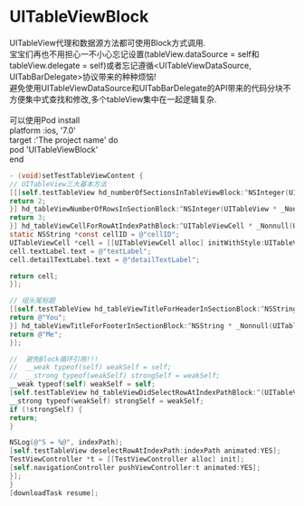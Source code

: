 # UITableViewBlock
UITableView代理和数据源方法都可使用Block方式调用.<br/>
宝宝们再也不用担心一不小心忘记设置(tableView.dataSource = self和tableView.delegate = self)或者忘记遵循<UITableViewDataSource, UITabBarDelegate>协议带来的种种烦恼!<br/>
避免使用UITableViewDataSource和UITabBarDelegate的API带来的代码分块不方便集中式查找和修改,多个tableView集中在一起逻辑复杂.<br/><br/>
可以使用Pod install<br/>
platform :ios, '7.0'<br/>
target :'The project name' do<br/>
pod 'UITableViewBlock'<br/>
end  <br/>
```objective-c
- (void)setTestTableViewContent {
// UITableView三大基本方法
[[[self.testTableView hd_numberOfSectionsInTableViewBlock:^NSInteger(UITableView * _Nonnull tableView) {
return 2;
}] hd_tableViewNumberOfRowsInSectionBlock:^NSInteger(UITableView * _Nonnull tableView, NSInteger section) {
return 3;
}] hd_tableViewCellForRowAtIndexPathBlock:^UITableViewCell * _Nonnull(UITableView * _Nonnull tableView, NSIndexPath * _Nonnull indexPath) {
static NSString *const cellID = @"cellID";
UITableViewCell *cell = [[UITableViewCell alloc] initWithStyle:UITableViewCellStyleSubtitle reuseIdentifier:cellID];
cell.textLabel.text = @"textLabel";
cell.detailTextLabel.text = @"detailTextLabel";

return cell;
}];

// 组头尾标题
[[self.testTableView hd_tableViewTitleForHeaderInSectionBlock:^NSString * _Nonnull(UITableView * _Nonnull tableView, NSInteger section) {
return @"You";
}] hd_tableViewTitleForFooterInSectionBlock:^NSString * _Nonnull(UITableView * _Nonnull tableView, NSInteger section) {
return @"Me";
}];

//  避免Block循环引用!!!
//  __weak typeof(self) weakSelf = self;
//  __strong typeof(weakSelf) strongSelf = weakSelf;
__weak typeof(self) weakSelf = self;
[self.testTableView hd_tableViewDidSelectRowAtIndexPathBlock:^(UITableView * _Nonnull tableView, NSIndexPath * _Nonnull indexPath) {
__strong typeof(weakSelf) strongSelf = weakSelf;
if (!strongSelf) {
return;
}

NSLog(@"S = %@", indexPath);
[self.testTableView deselectRowAtIndexPath:indexPath animated:YES];
TestViewController *t = [[TestViewController alloc] init];
[self.navigationController pushViewController:t animated:YES];
}];
}
[downloadTask resume];
```
